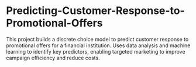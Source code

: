 # Predicting-Customer-Response-to-Promotional-Offers
This project builds a discrete choice model to predict customer response to promotional offers for a financial institution. Uses data analysis and machine learning to identify key predictors, enabling targeted marketing to improve campaign efficiency and reduce costs.

